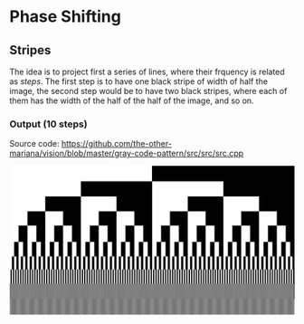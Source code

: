 # Phase Shifting

## Stripes

The idea is to project first a series of lines, where their frquency is related as *steps*. The first step is to have one black stripe of width of half the image, the second step would be to have two black stripes, where each of them has the width of the half of the half of the image, and so on.

### Output (10 steps)

Source code: https://github.com/the-other-mariana/vision/blob/master/gray-code-pattern/src/src/src.cpp

![img](https://github.com/the-other-mariana/vision/blob/master/gray-code-pattern/out.png?raw=true)